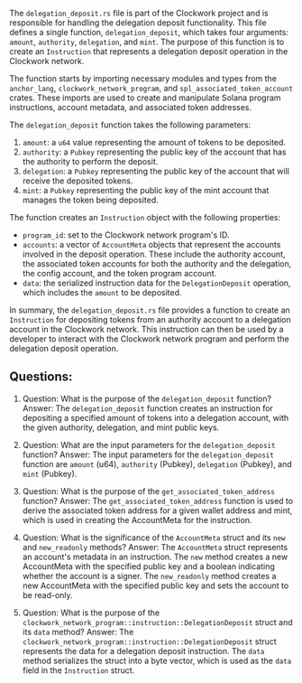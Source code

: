 The `delegation_deposit.rs` file is part of the Clockwork project and is responsible for handling the delegation deposit functionality. This file defines a single function, `delegation_deposit`, which takes four arguments: `amount`, `authority`, `delegation`, and `mint`. The purpose of this function is to create an `Instruction` that represents a delegation deposit operation in the Clockwork network.

The function starts by importing necessary modules and types from the `anchor_lang`, `clockwork_network_program`, and `spl_associated_token_account` crates. These imports are used to create and manipulate Solana program instructions, account metadata, and associated token addresses.

The `delegation_deposit` function takes the following parameters:

1. `amount`: a `u64` value representing the amount of tokens to be deposited.
2. `authority`: a `Pubkey` representing the public key of the account that has the authority to perform the deposit.
3. `delegation`: a `Pubkey` representing the public key of the account that will receive the deposited tokens.
4. `mint`: a `Pubkey` representing the public key of the mint account that manages the token being deposited.

The function creates an `Instruction` object with the following properties:

- `program_id`: set to the Clockwork network program's ID.
- `accounts`: a vector of `AccountMeta` objects that represent the accounts involved in the deposit operation. These include the authority account, the associated token accounts for both the authority and the delegation, the config account, and the token program account.
- `data`: the serialized instruction data for the `DelegationDeposit` operation, which includes the `amount` to be deposited.

In summary, the `delegation_deposit.rs` file provides a function to create an `Instruction` for depositing tokens from an authority account to a delegation account in the Clockwork network. This instruction can then be used by a developer to interact with the Clockwork network program and perform the delegation deposit operation.

## Questions:

1. Question: What is the purpose of the `delegation_deposit` function?
   Answer: The `delegation_deposit` function creates an instruction for depositing a specified amount of tokens into a delegation account, with the given authority, delegation, and mint public keys.

2. Question: What are the input parameters for the `delegation_deposit` function?
   Answer: The input parameters for the `delegation_deposit` function are `amount` (u64), `authority` (Pubkey), `delegation` (Pubkey), and `mint` (Pubkey).

3. Question: What is the purpose of the `get_associated_token_address` function?
   Answer: The `get_associated_token_address` function is used to derive the associated token address for a given wallet address and mint, which is used in creating the AccountMeta for the instruction.

4. Question: What is the significance of the `AccountMeta` struct and its `new` and `new_readonly` methods?
   Answer: The `AccountMeta` struct represents an account's metadata in an instruction. The `new` method creates a new AccountMeta with the specified public key and a boolean indicating whether the account is a signer. The `new_readonly` method creates a new AccountMeta with the specified public key and sets the account to be read-only.

5. Question: What is the purpose of the `clockwork_network_program::instruction::DelegationDeposit` struct and its `data` method?
   Answer: The `clockwork_network_program::instruction::DelegationDeposit` struct represents the data for a delegation deposit instruction. The `data` method serializes the struct into a byte vector, which is used as the `data` field in the `Instruction` struct.
